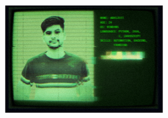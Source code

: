<p align="center">
  <img width="1000" src="https://github.com/abhijeet9501/abhijeet9501/blob/main/giphy.gif?raw=true" />
</p>
